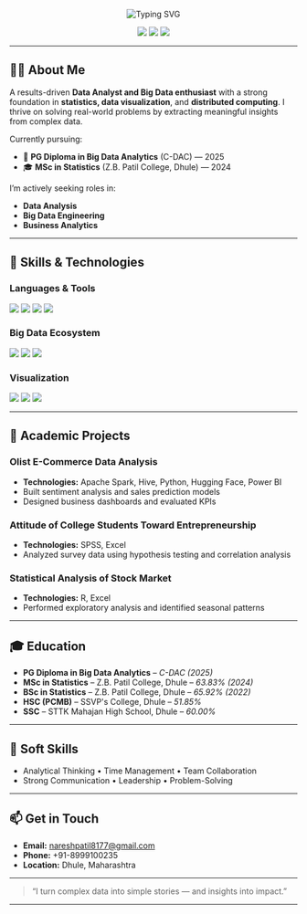 <!-- Hero Section -->
<p align="center">
  <img src="https://readme-typing-svg.demolab.com?font=Fira+Code&size=28&duration=3000&pause=1000&color=1DB954&center=true&vCenter=true&width=700&lines=Naresh+Ramesh+Khanderay;Data+Analyst+%7C+Big+Data+Engineer+%7C+Statistics+Graduate;Python+%7C+SQL+%7C+Spark+%7C+Power+BI+%7C+Tableau" alt="Typing SVG">
</p>

<p align="center">
  <a href="mailto:nareshpatil8177@gmail.com"><img src="https://img.shields.io/badge/Email-Contact-informational?style=flat-square&logo=gmail&logoColor=white&color=EA4335" /></a>
  <a href="#"><img src="https://img.shields.io/badge/Location-Dhule,%20Maharashtra-blue?style=flat-square&logo=google-maps&logoColor=white" /></a>
  <a href="#"><img src="https://img.shields.io/badge/Open%20To-Work-informational?style=flat-square&logo=github&logoColor=white&color=28a745" /></a>
</p>

---

## 👨‍💻 About Me

A results-driven **Data Analyst and Big Data enthusiast** with a strong foundation in **statistics, data visualization**, and **distributed computing**. I thrive on solving real-world problems by extracting meaningful insights from complex data.

Currently pursuing:
- 🧠 **PG Diploma in Big Data Analytics** (C-DAC) — 2025  
- 🎓 **MSc in Statistics** (Z.B. Patil College, Dhule) — 2024  

I’m actively seeking roles in:
- **Data Analysis**
- **Big Data Engineering**
- **Business Analytics**

---

## 🧠 Skills & Technologies

### Languages & Tools

<p>
  <img src="https://img.shields.io/badge/Python-306998?style=for-the-badge&logo=python&logoColor=white" />
  <img src="https://img.shields.io/badge/R-276DC3?style=for-the-badge&logo=r&logoColor=white" />
  <img src="https://img.shields.io/badge/SQL-025E8C?style=for-the-badge&logo=mysql&logoColor=white" />
  <img src="https://img.shields.io/badge/SPSS-0057A6?style=for-the-badge&logo=ibm&logoColor=white" />
</p>

### Big Data Ecosystem

<p>
  <img src="https://img.shields.io/badge/Apache%20Spark-E25A1C?style=for-the-badge&logo=apachespark&logoColor=white" />
  <img src="https://img.shields.io/badge/Hive-FDEE21?style=for-the-badge&logo=apachehive&logoColor=black" />
  <img src="https://img.shields.io/badge/Hadoop-66CCFF?style=for-the-badge&logo=apachehadoop&logoColor=black" />
</p>

### Visualization

<p>
  <img src="https://img.shields.io/badge/Power%20BI-F2C811?style=for-the-badge&logo=powerbi&logoColor=black" />
  <img src="https://img.shields.io/badge/Tableau-E97627?style=for-the-badge&logo=tableau&logoColor=white" />
  <img src="https://img.shields.io/badge/Excel-217346?style=for-the-badge&logo=microsoft-excel&logoColor=white" />
</p>

---

## 📘 Academic Projects

### Olist E-Commerce Data Analysis
- **Technologies:** Apache Spark, Hive, Python, Hugging Face, Power BI  
- Built sentiment analysis and sales prediction models  
- Designed business dashboards and evaluated KPIs

### Attitude of College Students Toward Entrepreneurship
- **Technologies:** SPSS, Excel  
- Analyzed survey data using hypothesis testing and correlation analysis

### Statistical Analysis of Stock Market
- **Technologies:** R, Excel  
- Performed exploratory analysis and identified seasonal patterns

---

## 🎓 Education

- **PG Diploma in Big Data Analytics** – *C-DAC (2025)*  
- **MSc in Statistics** – Z.B. Patil College, Dhule – *63.83% (2024)*  
- **BSc in Statistics** – Z.B. Patil College, Dhule – *65.92% (2022)*  
- **HSC (PCMB)** – SSVP's College, Dhule – *51.85%*  
- **SSC** – STTK Mahajan High School, Dhule – *60.00%*

---

## 🧩 Soft Skills

- Analytical Thinking • Time Management • Team Collaboration  
- Strong Communication • Leadership • Problem-Solving

---

## 📫 Get in Touch

- **Email:** nareshpatil8177@gmail.com  
- **Phone:** +91-8999100235  
- **Location:** Dhule, Maharashtra  
<!-- Add a real LinkedIn or portfolio link if available -->
<!-- - [LinkedIn](https://www.linkedin.com/in/yourname) -->

---

> “I turn complex data into simple stories — and insights into impact.”

---

<!-- Optional GitHub Stats (activate only if desired) -->
<!--
## 📈 GitHub Activity

<p align="center">
  <img src="https://github-readme-stats.vercel.app/api?username=NareshKhanderay&show_icons=true&theme=default" />
  <img src="https://github-readme-stats.vercel.app/api/top-langs/?username=NareshKhanderay&layout=compact" />
</p>
-->
